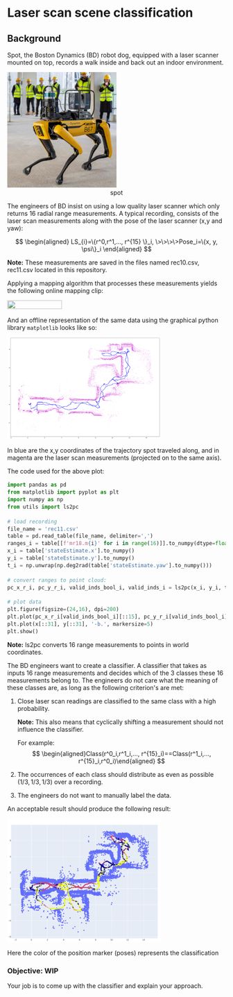 # Laser scan scene classification


## Background

Spot, the Boston Dynamics (BD) robot dog, equipped with a laser scanner mounted on top, records a walk inside and back out an indoor environment.

<img src="spot.png"  width="50%" height="30%">

<div align="center">spot</div>

The engineers of BD insist on using a low quality laser scanner which only returns 16 radial range measurements. A typical recording, consists of the laser scan measurements along with the pose of the laser scanner (x,y and yaw):


$$
\begin{aligned}
LS_{i}=\{r^0,r^1,..., r^{15} \}_i, \>\>\>\>Pose_i=\{x, y, \psi\}_i
\end{aligned}
$$

**Note:** These measurements are saved in the files named rec10.csv, rec11.csv located in this repository.



Applying a mapping algorithm that processes these measurements yields the following online mapping clip:

<img src="zvuv_indoor_mapping.gif"  width="50%" height="30%">



And an offline representation of the same data using the graphical python library `matplotlib` looks like so:

<img src="matplotlib_mapping.png"  width="70%" height="30%">

In blue are the x,y coordinates of the trajectory spot traveled along, and in magenta are the laser scan measurements (projected on to the same axis).

The code used for the above plot:

```python
import pandas as pd
from matplotlib import pyplot as plt
import numpy as np
from utils import ls2pc

# load recording
file_name = 'rec11.csv'
table = pd.read_table(file_name, delimiter=',')
ranges_i = table[[f'mr18.m{i}' for i in range(16)]].to_numpy(dtype=float)*0.001  # milimeter to meter
x_i = table['stateEstimate.x'].to_numpy()
y_i = table['stateEstimate.y'].to_numpy()
t_i = np.unwrap(np.deg2rad(table['stateEstimate.yaw'].to_numpy()))

# convert ranges to point cloud:
pc_x_r_i, pc_y_r_i, valid_inds_bool_i, valid_inds_i = ls2pc(x_i, y_i, t_i, ranges_i)

# plot data
plt.figure(figsize=(24,16), dpi=200)
plt.plot(pc_x_r_i[valid_inds_bool_i][::15], pc_y_r_i[valid_inds_bool_i][::15], 'm.', markersize=1)
plt.plot(x[::31], y[::31], '-b.', markersize=5)
plt.show()

```

**Note:** ls2pc converts 16 range measurements to points in world coordinates.



The BD engineers want to create a classifier. A classifier that takes as inputs 16 range measurements and decides which of the 3 classes these 16 measurements belong to. The engineers do not care what the meaning of these classes are, as long as the following criterion's are met:

1. Close laser scan readings are classified to the same class with a high probability.

   **Note:** This also means that cyclically shifting a measurement should not influence the classifier.

   For example:
   $$
   \begin{aligned}Class(r^0_i,r^1_i,..., r^{15}_i)==Class(r^1_i,..., r^{15}_i,r^0_i)\end{aligned}
   $$

2. The occurrences of each class should distribute as even as possible ($1/3, 1/3, 1/3$) over a recording. 

3. The engineers do not want to manually label the data.



An acceptable result should produce the following result:

<img src="classification_on_odometry.png"  width="70%" height="30%">

Here the color of the position marker (poses) represents the classification

### Objective: WIP

Your job is to come up with the classifier and explain your approach.

